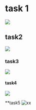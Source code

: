 # task 1 
<img src="https://github.com/MNT-Lab/git-module212/blob/d62f818770c0d4f11dd7aa0f837246854599f269/Screenshots/1.png">
  
## task2
<img src="https://github.com/MNT-Lab/git-module212/blob/d62f818770c0d4f11dd7aa0f837246854599f269/Screenshots/2.png">
  
### task3
<img src="https://github.com/MNT-Lab/git-module212/blob/d62f818770c0d4f11dd7aa0f837246854599f269/Screenshots/3.png">
  
#### task4
<img src="https://github.com/MNT-Lab/git-module212/blob/d62f818770c0d4f11dd7aa0f837246854599f269/Screenshots/4.png">
  
**task5
<img src="https://github.com/MNT-Lab/git-module212/blob/d62f818770c0d4f11dd7aa0f837246854599f269/Screenshots/5.png" alt="xx">
